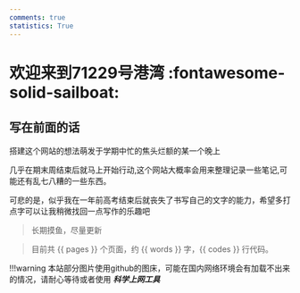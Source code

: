 ```yaml
---
comments: true
statistics: True
---
```

<meta name="msvalidate.01" content="E3D4975511E2569AD8A2D179D5BAFD5D" >

# 欢迎来到71229号港湾 :fontawesome-solid-sailboat:


## 写在前面的话


搭建这个网站的想法萌发于学期中忙的焦头烂额的某一个晚上

几乎在期末周结束后就马上开始行动,这个网站大概率会用来整理记录一些笔记,可能还有乱七八糟的一些东西。

可悲的是，似乎我在一年前高考结束后就丧失了书写自己的文字的能力，希望多打点字可以让我稍微找回一点写作的乐趣吧


> 长期摸鱼，尽量更新

> 目前共 {{ pages }} 个页面，约 {{ words }} 字，{{ codes }} 行代码。

!!!warning
    本站部分图片使用github的图床，可能在国内网络环境会有加载不出来的情况，请耐心等待或者使用 ***科学上网工具***


